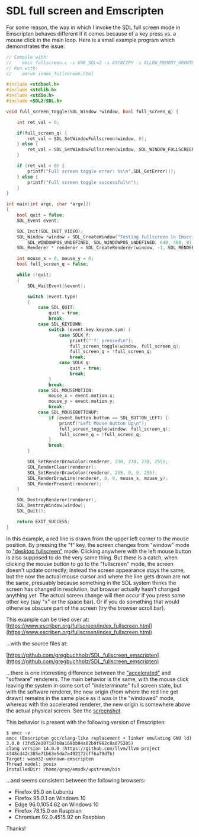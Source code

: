 # SDL full screen and Emscripten

For some reason, the way in which I invoke the SDL full screen mode in
Emscripten behaves different if it comes because of a key press vs. a mouse
click in the main loop.  Here is a small example program which demonstrates the
issue:

```C
// Compile with:
//    emcc fullscreen.c -s USE_SDL=2 -s ASYNCIFY -s ALLOW_MEMORY_GROWTH=1
// Run with:
//    emrun index_fullscreen.html

#include <stdbool.h>
#include <stdlib.h>
#include <stdio.h>
#include <SDL2/SDL.h>

void full_screen_toggle(SDL_Window *window, bool full_screen_q) {

    int ret_val = 0;

    if(full_screen_q) {
        ret_val = SDL_SetWindowFullscreen(window, 0);
    } else {
        ret_val = SDL_SetWindowFullscreen(window, SDL_WINDOW_FULLSCREEN_DESKTOP);
    }

    if (ret_val < 0) {
        printf("Full screen toggle error: %s\n",SDL_GetError());
    } else {
        printf("Full screen toggle successful\n");
    } 
}

int main(int argc, char *argv[])
{
    bool quit = false;
    SDL_Event event;

    SDL_Init(SDL_INIT_VIDEO);
    SDL_Window *window = SDL_CreateWindow("Testing fullscreen in Emscripten",
        SDL_WINDOWPOS_UNDEFINED, SDL_WINDOWPOS_UNDEFINED, 640, 480, 0);
    SDL_Renderer * renderer = SDL_CreateRenderer(window, -1, SDL_RENDERER_ACCELERATED);

    int mouse_x = 0, mouse_y = 0;
    bool full_screen_q = false;

    while (!quit)
    {
        SDL_WaitEvent(&event);

        switch (event.type)
        {
            case SDL_QUIT:
                quit = true;
                break;
            case SDL_KEYDOWN:
                switch (event.key.keysym.sym) {
                    case SDLK_f:
                        printf("'f' pressed\n");
                        full_screen_toggle(window, full_screen_q);
                        full_screen_q = !full_screen_q; 
                        break;
                    case SDLK_q:
                        quit = true;
                        break;
                }
                break;
            case SDL_MOUSEMOTION:
                mouse_x = event.motion.x;
                mouse_y = event.motion.y;
                break;
            case SDL_MOUSEBUTTONUP:
                if (event.button.button == SDL_BUTTON_LEFT) {
                    printf("Left Mouse Button Up\n");
                    full_screen_toggle(window, full_screen_q);
                    full_screen_q = !full_screen_q; 
                }
                break;
        }

        SDL_SetRenderDrawColor(renderer, 230, 230, 230, 255);
        SDL_RenderClear(renderer);
        SDL_SetRenderDrawColor(renderer, 255, 0, 0, 255);
        SDL_RenderDrawLine(renderer, 0, 0, mouse_x, mouse_y);
        SDL_RenderPresent(renderer);
    }

    SDL_DestroyRenderer(renderer);
    SDL_DestroyWindow(window);
    SDL_Quit();

    return EXIT_SUCCESS;
}
```

In this example, a red line is drawn from the upper left corner to the mouse
position.  By pressing the "f" key, the screen changes from "window" mode to
["desktop fullscreen"](https://wiki.libsdl.org/SDL_SetWindowFullscreen) mode.
Clicking anywhere with the left mouse button is also supposed to do the very
same thing.  But there is a catch, when clicking the mouse button to go to the
"fullscreen" mode, the screen doesn't update correctly; instead the screen
appearance stays the same, but the now the actual mouse cursor and where the
line gets drawn are not the same, presuably because something in the SDL system
thinks the screen has changed in resolution, but browser actually hasn't
changed anything yet.  The actual screen change will then occur if you press
some other key (say "x" or the space bar).  Or if you do something that would
otherwise obscure part of the screen (try the browser scroll bar).

This example can be tried over at: [https://www.escriben.org/fullscreen/index_fullscreen.html](https://www.escriben.org/fullscreen/index_fullscreen.html)

...with the source files at:

[https://github.com/gregbuchholz/SDL_fullscreen_emscripten](https://github.com/gregbuchholz/SDL_fullscreen_emscripten)

...there is one interesting difference between the
["accelerated"](https://wiki.libsdl.org/SDL_RendererFlags) and "software"
renderers. The main behavior is the same, with the mouse click leaving the
system in some sort of "indeterminate" full screen state, but with the software
renderer, the new origin (from where the red line get drawn) remains in the
same place as it was in the "windowed" mode, whereas with the accelerated
renderer, the new origin is somewhere above the actual physical screen.  See
the [screenshot](https://github.com/gregbuchholz/SDL_fullscreen_emscripten/blob/main/accelerated_anomaly.png).

This behavior is present with the following version of Emscripten:

    $ emcc -v
    emcc (Emscripten gcc/clang-like replacement + linker emulating GNU ld) 3.0.0 (3fd52e107187b8a169bb04a02b9f982c8a075205)
    clang version 14.0.0 (https://github.com/llvm/llvm-project 4348cd42c385e71b63e5da7e492172cff6a79d7b)
    Target: wasm32-unknown-emscripten
    Thread model: posix
    InstalledDir: /home/greg/emsdk/upstream/bin

...and seems consistent between the following browsers:

* Firefox 95.0 on Lubuntu
* Firefox 95.0.1 on Windows 10
* Edge 96.0.1054.62 on Windows 10
* Firefox 78.15.0 on Raspbian
* Chromium 92.0.4515.92 on Raspbian 

Thanks!

